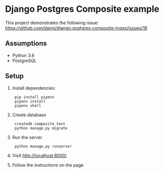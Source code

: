 # Django Postgres Composite example

This project demonstrates the following issue:
<https://github.com/danni/django-postgres-composite-types/issues/18>

## Assumptions

- Python 3.6
- PostgreSQL

## Setup

1. Install dependencies:

        pip install pipenv
        pipenv install
        pipenv shell

2. Create database

        createdb composite_test
        python manage.py migrate

3. Run the server

        python manage.py runserver

4. Visit <http://localhost:8000/>

5. Follow the instructions on the page

